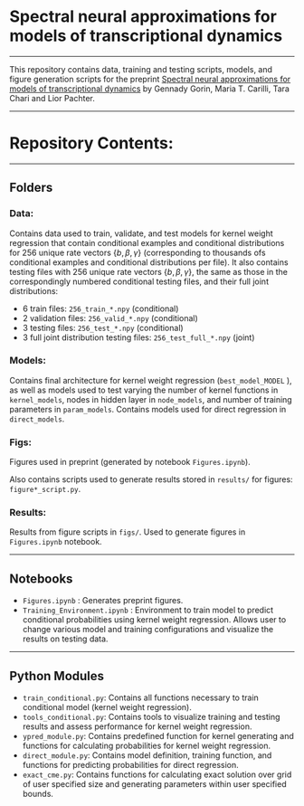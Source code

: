 <!-- #region -->
# Spectral neural approximations for models of transcriptional dynamics


----------


This repository contains data, training and testing scripts, models, and figure generation scripts for the preprint [Spectral neural approximations for models of transcriptional dynamics](https://www.biorxiv.org/content/10.1101/2022.06.16.496448v1) by Gennady Gorin, Maria T. Carilli, Tara Chari and Lior Pachter. 

-------

# Repository Contents: 
-----
## Folders

### Data:

Contains data used to train, validate, and test models for kernel weight regression that contain conditional examples and conditional distributions for 256 unique rate vectors {${b,\beta,\gamma}$} (corresponding to thousands ofs conditional examples and conditional distributions per file). It also contains testing files with 256 unique rate vectors {${b,\beta,\gamma}$}, the same as those in the correspondingly numbered conditional testing files, and their full joint distributions: 
* 6 train files: <code>256_train_*.npy</code>   (conditional)
* 2 validation files: <code>256_valid_*.npy</code>    (conditional)
* 3 testing files: <code>256_test_*.npy</code>    (conditional)
* 3 full joint distribution testing files: <code>256_test_full_*.npy</code>    (joint)


### Models:

Contains final architecture for kernel weight regression (<code>best_model_MODEL</code> ), as well as models used to test varying the number of kernel functions in <code>kernel_models</code>, nodes in hidden layer in <code>node_models</code>, and number of training parameters in <code>param_models</code>. Contains models used for direct regression in <code>direct_models</code>. 
    
    
### Figs:

Figures used in preprint (generated by notebook <code>Figures.ipynb</code>).

Also contains scripts used to generate results stored in <code>results/</code> for figures: <code>figure*_script.py</code>.

### Results:
Results from figure scripts in <code>figs/</code>. Used to generate figures in <code>Figures.ipynb</code> notebook. 

 -----
## Notebooks

* <code>Figures.ipynb</code> : Generates preprint figures.
* <code>Training_Environment.ipynb</code> : Environment to train model to predict conditional probabilities using kernel weight regression. Allows user to change various model and training configurations and visualize the results on testing data.

----- 
## Python Modules

* <code>train_conditional.py</code>: Contains all functions necessary to train conditional model (kernel weight regression).
* <code>tools_conditional.py</code>: Contains tools to visualize training and testing results and assess performance for kernel weight regression.
* <code>ypred_module.py</code>: Contains predefined function for kernel generating and functions for calculating probabilities for kernel weight regression.
* <code>direct_module.py</code>: Contains model definition, training function, and functions for predicting probabilities for direct regression.
* <code>exact_cme.py</code>: Contains functions for calculating exact solution over grid of user specified size and generating parameters within user specified bounds.
<!-- #endregion -->
